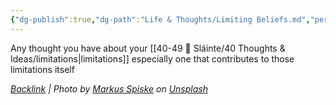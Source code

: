 ```yaml
---
{"dg-publish":true,"dg-path":"Life & Thoughts/Limiting Beliefs.md","permalink":"/life-and-thoughts/limiting-beliefs/","title":"limiting beliefs","tags":[null],"noteIcon":"","created":"2023-07-10T13:24:34","updated":"2023-07-16T21:44:51.000-04:00"}
---
```



Any thought you have about your [[40-49 🔅 Sláinte/40 Thoughts & Ideas/limitations\|limitations]] especially one that contributes to those limitations itself

*[Backlink](https://unsplash.com/photos/dMh1A35w_BE) | Photo by [Markus Spiske](https://unsplash.com/@markusspiske?utm_source=Obsidian%20Image%20Inserter%20Plugin&utm_medium=referral) on [Unsplash](https://unsplash.com/?utm_source=Obsidian%20Image%20Inserter%20Plugin&utm_medium=referral)*

